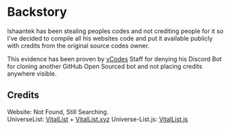 # Backstory
Ishaantek has been stealing peoples codes and not crediting people for it so I've decided to compile all his websites code and put it available publicly with credits from the original source codes owner. 

This evidence has been proven by [vCodes](https://vcodes.xyz) Staff for denying his Discord Bot for cloning another GitHub Open Sourced bot and not placing credits anywhere visible.

## Credits
Website: Not Found, Still Searching.<br>
UniverseList: [VitalList](https://github.com/vitaldevelopment/vitallist) + [VitalList.xyz](https://vitallist.xyz)
Universe-List.js: [VitalList.js]([https://npmjs.org/](https://www.npmjs.com/package/vitallist.js))
